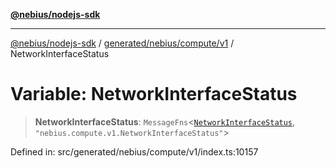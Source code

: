 [**@nebius/nodejs-sdk**](../../../../../README.md)

***

[@nebius/nodejs-sdk](../../../../../README.md) / [generated/nebius/compute/v1](../README.md) / NetworkInterfaceStatus

# Variable: NetworkInterfaceStatus

> **NetworkInterfaceStatus**: `MessageFns`\<[`NetworkInterfaceStatus`](../interfaces/NetworkInterfaceStatus.md), `"nebius.compute.v1.NetworkInterfaceStatus"`\>

Defined in: src/generated/nebius/compute/v1/index.ts:10157
